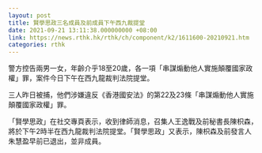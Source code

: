 ```yaml
---
layout: post
title: 賢學思政三名成員及前成員下午西九裁提堂
date: 2021-09-21 13:11:38.000000000 +08:00
link: https://news.rthk.hk/rthk/ch/component/k2/1611600-20210921.htm
categories: rthk
---
```


警方控告兩男一女，年齡介乎18至20歲，各一項「串謀煽動他人實施顛覆國家政權」罪，案件今日下午在西九龍裁判法院提堂。

三人昨日被捕，他們涉嫌違反《香港國安法》的第22及23條「串謀煽動他人實施顛覆國家政權」罪。

「賢學思政」在社交專頁表示，收到律師消息，召集人王逸戰及前秘書長陳枳森，將於下午2時半在西九龍裁判法院提堂。「賢學思政」又表示，陳枳森及前發言人朱慧盈早前已退出，並非成員。
